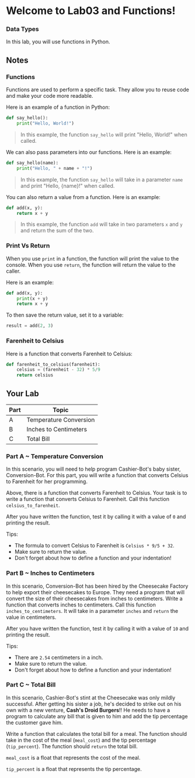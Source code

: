 # Welcome to Lab03 and Functions!

### Data Types

In this lab, you will use functions in Python.

## Notes 

### Functions

Functions are used to perform a specific task. They allow you to reuse code and make your code more readable.

Here is an example of a function in Python:
```python
def say_hello():
    print("Hello, World!")
```
> In this example, the function `say_hello` will print "Hello, World!" when called.

We can also pass parameters into our functions. Here is an example:
```python
def say_hello(name):
    print("Hello, " + name + "!")
```
> In this example, the function `say_hello` will take in a parameter `name` and print "Hello, {name}!" when called.

You can also return a value from a function. Here is an example:
```python
def add(x, y):
    return x + y
```
> In this example, the function `add` will take in two parameters `x` and `y` and return the sum of the two.

### Print Vs Return
When you use `print` in a function, the function will print the value to the console. When you use `return`, the function will return the value to the caller.

Here is an example:
```python
def add(x, y):
    print(x + y)
    return x + y
```

To then save the return value, set it to a variable:
```python
result = add(2, 3)
```

### Farenheit to Celsius
Here is a function that converts Farenheit to Celsius:
```python
def farenheit_to_celsius(farenheit):
    celsius = (farenheit - 32) * 5/9
    return celsius
```

## Your Lab

|Part | Topic |
| --- | --- |
|A | Temperature Conversion|
|B | Inches to Centimeters |
|C | Total Bill |



### Part A ~ Temperature Conversion
In this scenario, you will need to help program Cashier-Bot's baby sister, Conversion-Bot. For this part, you will write a function that converts Celsius to Farenheit for her programming. 

Above, there is a function that converts Farenheit to Celsius. Your task is to write a function that converts Celsius to Farenheit. Call this function `celsius_to_farenheit`.

After you have written the function, test it by calling it with a value of `0` and printing the result.

Tips:
- The formula to convert Celsius to Farenheit is `Celsius * 9/5 + 32`.
- Make sure to return the value.
- Don't forget about how to define a function and your indentation!




### Part B ~ Inches to Centimeters
In this scenario, Conversion-Bot has been hired by the Cheesecake Factory to help export their cheesecakes to Europe. They need a program that will convert the size of their cheesecakes from inches to centimeters. Write a function that converts inches to centimeters. Call this function `inches_to_centimeters`. It will take in a parameter `inches` and `return` the value in centimeters.

After you have written the function, test it by calling it with a value of `10` and printing the result.

Tips:
- There are `2.54` centimeters in a inch.
- Make sure to return the value.
- Don't forget about how to define a function and your indentation!

### Part C ~ Total Bill
In this scenario, Cashier-Bot's stint at the Cheesecake was only mildly successful. After getting his sister a job, he's decided to strike out on his own with a new venture, **Cash's Droid Burgers**!! He needs to have a program to calculate any bill that is given to him and add the tip percentage the customer gave him. 

Write a function that calculates the total bill for a meal. The function should take in the cost of the meal (`meal_cost`) and the tip percentage (`tip_percent`). The function should `return` the total bill. 

`meal_cost` is a float that represents the cost of the meal.

`tip_percent` is a float that represents the tip percentage.







